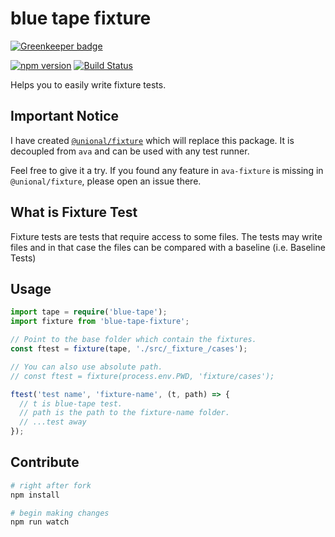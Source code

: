 # blue tape fixture

[![Greenkeeper badge](https://badges.greenkeeper.io/unional/blue-tape-fixture.svg)](https://greenkeeper.io/)

[![npm version](https://badge.fury.io/js/blue-tape-fixture.svg)](https://badge.fury.io/js/blue-tape-fixture)
[![Build Status](https://travis-ci.org/unional/blue-tape-fixture.svg?branch=master)](https://travis-ci.org/unional/blue-tape-fixture)

Helps you to easily write fixture tests.

## Important Notice

I have created [`@unional/fixture`](https://github.com/unional/fixture) which will replace this package.
It is decoupled from `ava` and can be used with any test runner.

Feel free to give it a try. If you found any feature in `ava-fixture` is missing in `@unional/fixture`, please open an issue there.


## What is Fixture Test

Fixture tests are tests that require access to some files. The tests may write files and in that case the files can be compared with a baseline (i.e. Baseline Tests)

## Usage

```ts
import tape = require('blue-tape');
import fixture from 'blue-tape-fixture';

// Point to the base folder which contain the fixtures.
const ftest = fixture(tape, './src/_fixture_/cases');

// You can also use absolute path.
// const ftest = fixture(process.env.PWD, 'fixture/cases');

ftest('test name', 'fixture-name', (t, path) => {
  // t is blue-tape test.
  // path is the path to the fixture-name folder.
  // ...test away
});
```

## Contribute

```sh
# right after fork
npm install

# begin making changes
npm run watch

```
